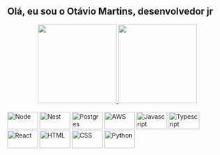 ## Olá, eu sou o Otávio Martins, desenvolvedor jr

<div align="center" >
  <a href="https://github.com/otaviomartinss">
  <img height="180em" src="https://github-readme-stats.vercel.app/api?username=otaviomartinss&show_icons=true&theme=dracula&include_all_commits=true&count_private=true"/>
  <img height="180em" src="https://github-readme-stats.vercel.app/api/top-langs/?username=otaviomartinss&layout=compact&langs_count=8&theme=dracula"/>
</div>

<div style="display: inline-block"><br>
  <img alt="Node" height="40" width="70" src="https://cdn.jsdelivr.net/gh/devicons/devicon/icons/nodejs/nodejs-plain-wordmark.svg">
  <img alt="Nest" height="40" width="70" src="https://cdn.jsdelivr.net/gh/devicons/devicon/icons/nestjs/nestjs-plain.svg">
  <img alt="Postgres" height="40" width="70" src="https://cdn.jsdelivr.net/gh/devicons/devicon/icons/postgresql/postgresql-plain.svg">
  <img alt="AWS" height="40" width="70" src="https://cdn.jsdelivr.net/gh/devicons/devicon/icons/amazonwebservices/amazonwebservices-original-wordmark.svg">
  <img alt="Javascript" height="40" width="70" src=>
  <img alt="Typescript" height="40" width="70" src=>
  <img alt="React" height="40" width="70" src=>
  <img alt="HTML" height="40" width="70" src=>
  <img alt="CSS" height="40" width="70" src=>
  <img alt="Python" height="40" width="70" src=>
</div>